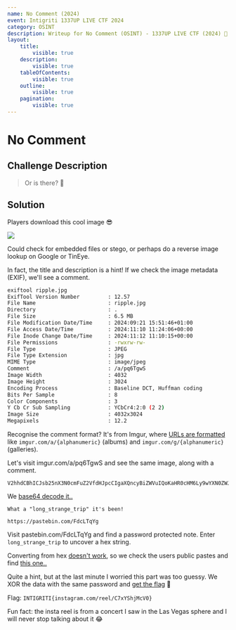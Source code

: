 ```yaml
---
name: No Comment (2024)
event: Intigriti 1337UP LIVE CTF 2024
category: OSINT
description: Writeup for No Comment (OSINT) - 1337UP LIVE CTF (2024) 💜
layout:
    title:
        visible: true
    description:
        visible: true
    tableOfContents:
        visible: true
    outline:
        visible: true
    pagination:
        visible: true
---
```


# No Comment

## Challenge Description

> Or is there? 🤔

## Solution

Players download this cool image 😎

![](./images/0.jpg)

Could check for embedded files or stego, or perhaps do a reverse image lookup on Google or TinEye.

In fact, the title and description is a hint! If we check the image metadata (EXIF), we'll see a comment.

```bash
exiftool ripple.jpg
ExifTool Version Number         : 12.57
File Name                       : ripple.jpg
Directory                       : .
File Size                       : 6.5 MB
File Modification Date/Time     : 2024:09:21 15:51:46+01:00
File Access Date/Time           : 2024:11:10 11:24:06+00:00
File Inode Change Date/Time     : 2024:11:12 11:10:15+00:00
File Permissions                : -rwxrw-rw-
File Type                       : JPEG
File Type Extension             : jpg
MIME Type                       : image/jpeg
Comment                         : /a/pq6TgwS
Image Width                     : 4032
Image Height                    : 3024
Encoding Process                : Baseline DCT, Huffman coding
Bits Per Sample                 : 8
Color Components                : 3
Y Cb Cr Sub Sampling            : YCbCr4:2:0 (2 2)
Image Size                      : 4032x3024
Megapixels                      : 12.2
```

Recognise the comment format? It's from Imgur, where [URLs are formatted](https://www.reddit.com/r/redditdev/comments/35bb7i/imgur_link_format) like `imgur.com/a/{alphanumeric}` (albums) and `imgur.com/g/{alphanumeric}` (galleries).

Let's visit imgur.com/a/pq6TgwS and see the same image, along with a comment.

```
V2hhdCBhICJsb25nX3N0cmFuZ2VfdHJpcCIgaXQncyBiZWVuIQoKaHR0cHM6Ly9wYXN0ZWJpbi5jb20vRmRjTFRxWWc=
```

We [base64 decode it..](<https://gchq.github.io/CyberChef/#recipe=From_Base64('A-Za-z0-9%2B/%3D',true,false)&input=VjJoaGRDQmhJQ0pzYjI1blgzTjBjbUZ1WjJWZmRISnBjQ0lnYVhRbmN5QmlaV1Z1SVFvS2FIUjBjSE02THk5d1lYTjBaV0pwYmk1amIyMHZSbVJqVEZSeFdXYz0>)

```
What a "long_strange_trip" it's been!

https://pastebin.com/FdcLTqYg
```

Visit pastebin.com/FdcLTqYg and find a password protected note. Enter `long_strange_trip` to uncover a hex string.

Converting from hex [doesn't work](<https://gchq.github.io/CyberChef/#recipe=From_Hex('Auto')&input=MjUyMTNhMmUxODIxM2QyNjI4MTUwZTBiMmMwMDEzMGUwMjBkMDI0MDA0MzAxZTViMDAwNDBiMGI0YTFjNDMwYTMwMjMwNDA1MjMwNDA5NDMwOQ&oeol=VT>), so we check the users public pastes and find [this one..](https://pastebin.com/UavLs18i)

Quite a hint, but at the last minute I worried this part was too guessy. We XOR the data with the same password and [get the flag](<https://gchq.github.io/CyberChef/#recipe=From_Hex('Auto')XOR(%7B'option':'Latin1','string':'long_strange_trip'%7D,'Standard',false)&input=MjUyMTNhMmUxODIxM2QyNjI4MTUwZTBiMmMwMDEzMGUwMjBkMDI0MDA0MzAxZTViMDAwNDBiMGI0YTFjNDMwYTMwMjMwNDA1MjMwNDA5NDMwOQ&oeol=VT>) 🙂

Flag: `INTIGRITI{instagram.com/reel/C7xYShjMcV0}`

Fun fact: the insta reel is from a concert I saw in the Las Vegas sphere and I will never stop talking about it 😂
